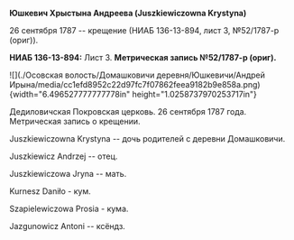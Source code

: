 **Юшкевич Хрыстына Андреева (Juszkiewiczowna Krystyna)**

26 сентября 1787 -- крещение (НИАБ 136-13-894, лист 3, №52/1787-р
(ориг)).

**НИАБ 136-13-894:** Лист 3. **Метрическая запись №52/1787-р (ориг).**

![](./Осовская волость/Домашковичи деревня/Юшкевичи/Андрей Ирына/media/cc1efd8952c22d97fc7f07862feea9182b9e858a.png){width="6.496527777777778in"
height="1.0258737970253717in"}

Дедиловичская Покровская церковь. 26 сентября 1787 года. Метрическая
запись о крещении.

Juszkiewiczowna Krystyna -- дочь родителей с деревни Домашковичи.

Juszkiewicz Andrzej -- отец.

Juszkiewiczowa Jryna -- мать.

Kurnesz Daniło - кум.

Szapielewiczowa Prosia - кума.

Jazgunowicz Antoni -- ксёндз.
